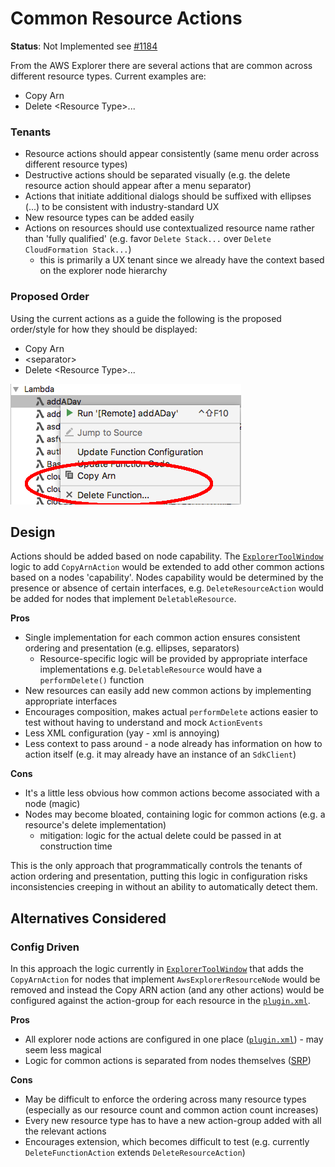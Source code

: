 # Common Resource Actions

**Status**: Not Implemented see [#1184][5]

From the AWS Explorer there are several actions that are common across different resource types. Current examples are:
* Copy Arn
* Delete \<Resource Type\>...

### Tenants
* Resource actions should appear consistently (same menu order across different resource types)
* Destructive actions should be separated visually (e.g. the delete resource action should appear after a menu separator)
* Actions that initiate additional dialogs should be suffixed with ellipses (...) to be consistent with industry-standard UX
* New resource types can be added easily
* Actions on resources should use contextualized resource name rather than 'fully qualified' (e.g. favor `Delete Stack...` over `Delete CloudFormation Stack...`)
  * this is primarily a UX tenant since we already have the context based on the explorer node hierarchy

### Proposed Order

Using the current actions as a guide the following is the proposed order/style for how they should be displayed:

* Copy Arn
* \<separator\>
* Delete \<Resource Type\>... 

![1]

## Design

Actions should be added based on node capability. The [`ExplorerToolWindow`][2] logic to add `CopyArnAction` would be extended to add other common actions based on a nodes 'capability'. Nodes
capability would be determined by the presence or absence of certain interfaces, e.g. `DeleteResourceAction` would be added for nodes that implement
`DeletableResource`.

**Pros**
* Single implementation for each common action ensures consistent ordering and presentation (e.g. ellipses, separators)
  * Resource-specific logic will be provided by appropriate interface implementations e.g. `DeletableResource` would have a `performDelete()` function
* New resources can easily add new common actions by implementing appropriate interfaces
* Encourages composition, makes actual `performDelete` actions easier to test without having to understand and mock `ActionEvents`
* Less XML configuration (yay - xml is annoying)
* Less context to pass around - a node already has information on how to action itself (e.g. it may already have an instance of an `SdkClient`)

**Cons**
* It's a little less obvious how common actions become associated with a node (magic)
* Nodes may become bloated, containing logic for common actions (e.g. a resource's delete implementation)
  * mitigation: logic for the actual delete could be passed in at construction time

This is the only approach that programmatically controls the tenants of action ordering and presentation, putting this logic in
configuration risks inconsistencies creeping in without an ability to automatically detect them. 

## Alternatives Considered

### Config Driven

In this approach the logic currently in [`ExplorerToolWindow`][2] that adds the `CopyArnAction` for nodes that implement `AwsExplorerResourceNode` would be
removed and instead the Copy ARN action (and any other actions) would be configured against the action-group for each resource in the [`plugin.xml`][3].

**Pros**
* All explorer node actions are configured in one place ([`plugin.xml`][3]) - may seem less magical
* Logic for common actions is separated from nodes themselves ([SRP][4])

**Cons**
* May be difficult to enforce the ordering across many resource types (especially as our resource count and common action count increases)
* Every new resource type has to have a new action-group added with all the relevant actions
* Encourages extension, which becomes difficult to test (e.g. currently `DeleteFunctionAction` extends `DeleteResourceAction`)

[1]: images/common-resource-actions-example.png
[2]: https://github.com/aws/aws-toolkit-jetbrains/blob/dffc7a8420cce51b21c937952a0330222ff564f8/jetbrains-core/src/software/aws/toolkits/jetbrains/core/explorer/ExplorerToolWindow.kt#L124
[3]: https://github.com/aws/aws-toolkit-jetbrains/blob/dffc7a8420cce51b21c937952a0330222ff564f8/jetbrains-core/resources/META-INF/plugin.xml#L206
[4]: https://en.wikipedia.org/wiki/Single_responsibility_principle
[5]: https://github.com/aws/aws-toolkit-jetbrains/issues/1184

